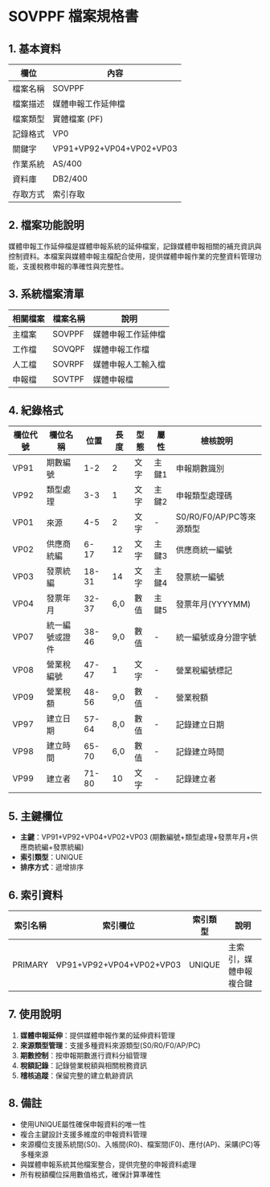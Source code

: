 # SOVPPF 檔案規格書

## 1. 基本資料

| 欄位 | 內容 |
|------|------|
| 檔案名稱 | SOVPPF |
| 檔案描述 | 媒體申報工作延伸檔 |
| 檔案類型 | 實體檔案 (PF) |
| 記錄格式 | VP0 |
| 關鍵字 | VP91+VP92+VP04+VP02+VP03 |
| 作業系統 | AS/400 |
| 資料庫 | DB2/400 |
| 存取方式 | 索引存取 |

## 2. 檔案功能說明

媒體申報工作延伸檔是媒體申報系統的延伸檔案，記錄媒體申報相關的補充資訊與控制資料。本檔案與媒體申報主檔配合使用，提供媒體申報作業的完整資料管理功能，支援稅務申報的準確性與完整性。

## 3. 系統檔案清單

| 相關檔案 | 檔案名稱 | 說明 |
|----------|----------|------|
| 主檔案 | SOVPPF | 媒體申報工作延伸檔 |
| 工作檔 | SOVQPF | 媒體申報工作檔 |
| 人工檔 | SOVRPF | 媒體申報人工輸入檔 |
| 申報檔 | SOVTPF | 媒體申報檔 |

## 4. 紀錄格式

| 欄位代號 | 欄位名稱 | 位置 | 長度 | 型態 | 屬性 | 檢核說明 |
|----------|----------|------|------|------|------|----------|
| VP91 | 期數編號 | 1-2 | 2 | 文字 | 主鍵1 | 申報期數識別 |
| VP92 | 類型處理 | 3-3 | 1 | 文字 | 主鍵2 | 申報類型處理碼 |
| VP01 | 來源 | 4-5 | 2 | 文字 | - | S0/R0/F0/AP/PC等來源類型 |
| VP02 | 供應商統編 | 6-17 | 12 | 文字 | 主鍵3 | 供應商統一編號 |
| VP03 | 發票統編 | 18-31 | 14 | 文字 | 主鍵4 | 發票統一編號 |
| VP04 | 發票年月 | 32-37 | 6,0 | 數值 | 主鍵5 | 發票年月(YYYYMM) |
| VP07 | 統一編號或證件 | 38-46 | 9,0 | 數值 | - | 統一編號或身分證字號 |
| VP08 | 營業稅編號 | 47-47 | 1 | 文字 | - | 營業稅編號標記 |
| VP09 | 營業稅額 | 48-56 | 9,0 | 數值 | - | 營業稅額 |
| VP97 | 建立日期 | 57-64 | 8,0 | 數值 | - | 記錄建立日期 |
| VP98 | 建立時間 | 65-70 | 6,0 | 數值 | - | 記錄建立時間 |
| VP99 | 建立者 | 71-80 | 10 | 文字 | - | 記錄建立者 |

## 5. 主鍵欄位

- **主鍵**：VP91+VP92+VP04+VP02+VP03 (期數編號+類型處理+發票年月+供應商統編+發票統編)
- **索引類型**：UNIQUE
- **排序方式**：遞增排序

## 6. 索引資料

| 索引名稱 | 索引欄位 | 索引類型 | 說明 |
|----------|----------|----------|------|
| PRIMARY | VP91+VP92+VP04+VP02+VP03 | UNIQUE | 主索引，媒體申報複合鍵 |

## 7. 使用說明

1. **媒體申報延伸**：提供媒體申報作業的延伸資料管理
2. **來源類型管理**：支援多種資料來源類型(S0/R0/F0/AP/PC)
3. **期數控制**：按申報期數進行資料分組管理
4. **稅額記錄**：記錄營業稅額與相關稅務資訊
5. **稽核追蹤**：保留完整的建立軌跡資訊

## 8. 備註

- 使用UNIQUE屬性確保申報資料的唯一性
- 複合主鍵設計支援多維度的申報資料管理
- 來源欄位支援系統間(S0)、入帳間(R0)、檔案間(F0)、應付(AP)、采購(PC)等多種來源
- 與媒體申報系統其他檔案整合，提供完整的申報資料處理
- 所有稅額欄位採用數值格式，確保計算準確性 
